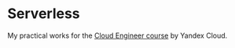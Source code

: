 # Serverless

My practical works for the [Cloud Engineer course](https://practicum.yandex.ru/profile/ycloud/) by Yandex Cloud.
